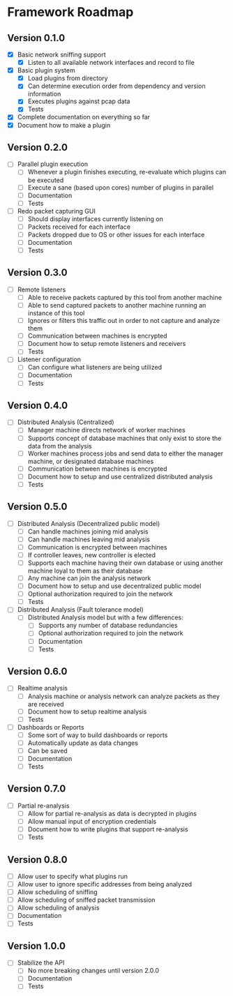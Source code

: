 # Framework Roadmap

## Version 0.1.0
- [x] Basic network sniffing support
  - [x] Listen to all available network interfaces and record to file
- [x] Basic plugin system
  - [x] Load plugins from directory
  - [x] Can determine execution order from dependency and version information
  - [x] Executes plugins against pcap data
  - [x] Tests
- [x] Complete documentation on everything so far
- [x] Document how to make a plugin

## Version 0.2.0
- [ ] Parallel plugin execution
  - [ ] Whenever a plugin finishes executing, re-evaluate which plugins can be executed
  - [ ] Execute a sane (based upon cores) number of plugins in parallel
  - [ ] Documentation
  - [ ] Tests
- [ ] Redo packet capturing GUI
  - [ ] Should display interfaces currently listening on
  - [ ] Packets received for each interface
  - [ ] Packets dropped due to OS or other issues for each interface
  - [ ] Documentation
  - [ ] Tests

## Version 0.3.0
- [ ] Remote listeners
  - [ ] Able to receive packets captured by this tool from another machine
  - [ ] Able to send captured packets to another machine running an instance of this tool
  - [ ] Ignores or filters this traffic out in order to not capture and analyze them
  - [ ] Communication between machines is encrypted
  - [ ] Document how to setup remote listeners and receivers
  - [ ] Tests
- [ ] Listener configuration
  - [ ] Can configure what listeners are being utilized
  - [ ] Documentation
  - [ ] Tests

## Version 0.4.0
- [ ] Distributed Analysis (Centralized)
  - [ ] Manager machine directs network of worker machines
  - [ ] Supports concept of database machines that only exist to store the data from the analysis
  - [ ] Worker machines process jobs and send data to either the manager machine, or designated database machines
  - [ ] Communication between machines is encrypted
  - [ ] Document how to setup and use centralized distributed analysis
  - [ ] Tests

## Version 0.5.0
- [ ] Distributed Analysis (Decentralized public model)
  - [ ] Can handle machines joining mid analysis
  - [ ] Can handle machines leaving mid analysis
  - [ ] Communication is encrypted between machines
  - [ ] If controller leaves, new controller is elected
  - [ ] Supports each machine having their own database or using another machine loyal to them as their database
  - [ ] Any machine can join the analysis network
  - [ ] Document how to setup and use decentralized public model
  - [ ] Optional authorization required to join the network
  - [ ] Tests

- [ ] Distributed Analysis (Fault tolerance model)
  - [ ] Distributed Analysis model but with a few differences:
    - [ ] Supports any number of database redundancies
    - [ ] Optional authorization required to join the network
    - [ ] Documentation
    - [ ] Tests

## Version 0.6.0
- [ ] Realtime analysis
  - [ ] Analysis machine or analysis network can analyze packets as they are received
  - [ ] Document how to setup realtime analysis
  - [ ] Tests
- [ ] Dashboards or Reports
  - [ ] Some sort of way to build dashboards or reports
  - [ ] Automatically update as data changes
  - [ ] Can be saved
  - [ ] Documentation
  - [ ] Tests

## Version 0.7.0
- [ ] Partial re-analysis
  - [ ] Allow for partial re-analysis as data is decrypted in plugins
  - [ ] Allow manual input of encryption credentials
  - [ ] Document how to write plugins that support re-analysis
  - [ ] Tests

## Version 0.8.0
- [ ] Allow user to specify what plugins run
- [ ] Allow user to ignore specific addresses from being analyzed
- [ ] Allow scheduling of sniffing
- [ ] Allow scheduling of sniffed packet transmission
- [ ] Allow scheduling of analysis
- [ ] Documentation
- [ ] Tests

## Version 1.0.0
 - [ ] Stabilize the API
   - [ ] No more breaking changes until version 2.0.0
   - [ ] Documentation
   - [ ] Tests